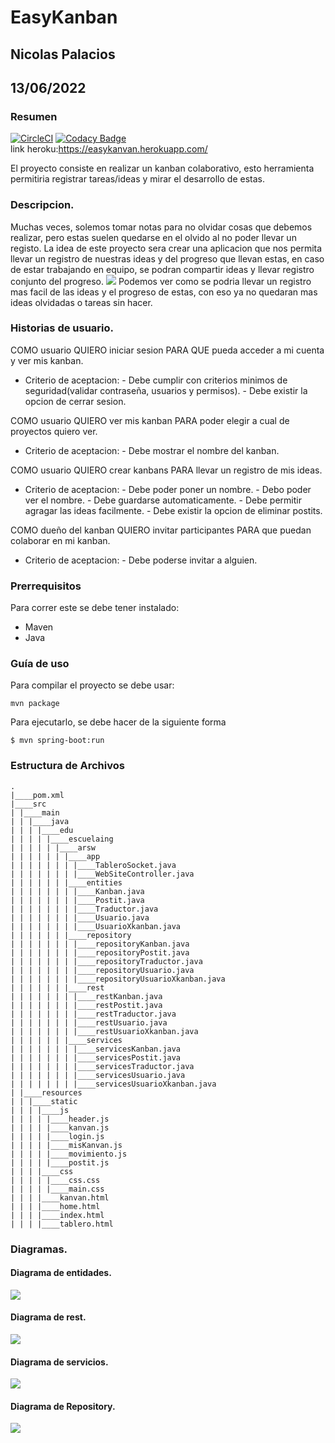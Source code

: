 # EasyKanban

## Nicolas Palacios

## 13/06/2022

### Resumen

[![CircleCI](https://circleci.com/gh/nicolaspalacios-f/proyecto/tree/main.svg?style=svg)](https://circleci.com/gh/nicolaspalacios-f/proyecto/tree/main)
[![Codacy Badge](https://app.codacy.com/project/badge/Grade/dd605bf92e0f4dc690bfd74d155c426b)](https://www.codacy.com/gh/nicolaspalacios-f/proyecto/dashboard?utm_source=github.com&utm_medium=referral&utm_content=nicolaspalacios-f/proyecto&utm_campaign=Badge_Grade)  
link heroku:https://easykanvan.herokuapp.com/

El proyecto consiste en realizar un kanban colaborativo, esto herramienta permitiria registrar tareas/ideas y mirar el desarrollo de estas.

### Descripcion.

Muchas veces, solemos tomar notas para no olvidar cosas que debemos realizar, pero estas suelen quedarse en el olvido al no poder llevar un registo.
La idea de este proyecto sera crear una aplicacion que nos permita llevar un registro de nuestras ideas y del progreso que llevan estas, en caso de estar trabajando en equipo, se podran compartir ideas y llevar registro conjunto del progreso.
<img src="imagen\tests.png">
Podemos ver como se podria llevar un registro mas facil de las ideas y el progreso de estas, con eso ya no quedaran mas ideas olvidadas o tareas sin hacer.

### Historias de usuario.

COMO usuario QUIERO iniciar sesion PARA QUE pueda acceder a mi cuenta y ver mis kanban.

- Criterio de aceptacion: - Debe cumplir con criterios minimos de seguridad(validar contraseña, usuarios y permisos). - Debe existir la opcion de cerrar sesion.

COMO usuario QUIERO ver mis kanban PARA poder elegir a cual de proyectos quiero ver.

- Criterio de aceptacion: - Debe mostrar el nombre del kanban.

COMO usuario QUIERO crear kanbans PARA llevar un registro de mis ideas.

- Criterio de aceptacion: - Debe poder poner un nombre. - Debo poder ver el nombre. - Debe guardarse automaticamente. - Debe permitir agragar las ideas facilmente. - Debe existir la opcion de eliminar postits.

COMO dueño del kanban QUIERO invitar participantes PARA que puedan colaborar en mi kanban.

- Criterio de aceptacion: - Debe poderse invitar a alguien.

### Prerrequisitos

Para correr este se debe tener instalado:

- Maven
- Java

### Guía de uso

Para compilar el proyecto se debe usar:

```
mvn package
```

Para ejecutarlo, se debe hacer de la siguiente forma

```
$ mvn spring-boot:run
```

### Estructura de Archivos

    .
    |____pom.xml
    |____src
    | |____main
    | | |____java
    | | | |____edu
    | | | | |____escuelaing
    | | | | | |____arsw
    | | | | | | |____app
    | | | | | | | |____TableroSocket.java
    | | | | | | | |____WebSiteController.java
    | | | | | | |____entities
    | | | | | | | |____Kanban.java
    | | | | | | | |____Postit.java
    | | | | | | | |____Traductor.java
    | | | | | | | |____Usuario.java
    | | | | | | | |____UsuarioXkanban.java
    | | | | | | |____repository
    | | | | | | | |____repositoryKanban.java
    | | | | | | | |____repositoryPostit.java
    | | | | | | | |____repositoryTraductor.java
    | | | | | | | |____repositoryUsuario.java
    | | | | | | | |____repositoryUsuarioXkanban.java
    | | | | | | |____rest
    | | | | | | | |____restKanban.java
    | | | | | | | |____restPostit.java
    | | | | | | | |____restTraductor.java
    | | | | | | | |____restUsuario.java
    | | | | | | | |____restUsuarioXkanban.java
    | | | | | | |____services
    | | | | | | | |____servicesKanban.java
    | | | | | | | |____servicesPostit.java
    | | | | | | | |____servicesTraductor.java
    | | | | | | | |____servicesUsuario.java
    | | | | | | | |____servicesUsuarioXkanban.java
    | |____resources
    | | |____static
    | | | |____js
    | | | | |____header.js
    | | | | |____kanvan.js
    | | | | |____login.js
    | | | | |____misKanvan.js
    | | | | |____movimiento.js
    | | | | |____postit.js
    | | | |____css
    | | | | |____css.css
    | | | | |____main.css
    | | | |____kanvan.html
    | | | |____home.html
    | | | |____index.html
    | | | |____tablero.html

### Diagramas.

#### Diagrama de entidades.

<img src='imagen/diagrama_entidades.png'/>

#### Diagrama de rest.

<img src='imagen/diagrama rest.png'/>

#### Diagrama de servicios.

<img src='imagen/diagrama servicios.png'>

#### Diagrama de Repository.

<img src='imagen/diagrama repository.png'>
